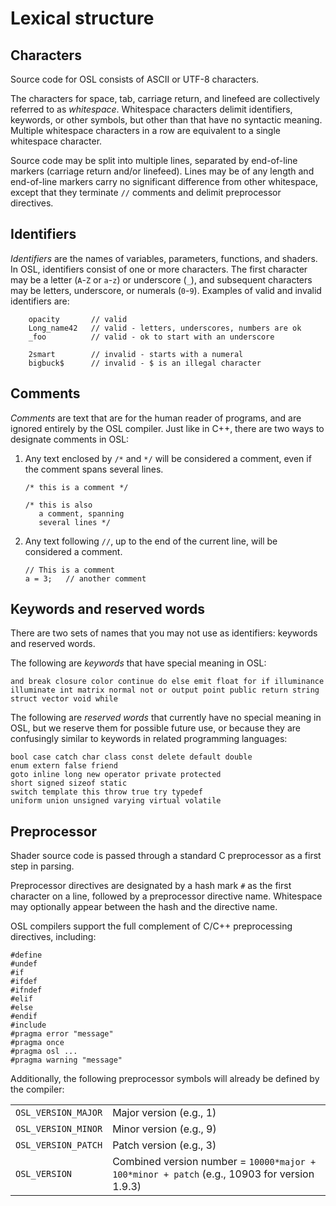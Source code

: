 # Lexical structure

## Characters

Source code for OSL consists of ASCII or UTF-8 characters.

The characters for space, tab, carriage return, and linefeed are
collectively referred to as *whitespace*.  Whitespace characters
delimit identifiers, keywords, or other symbols, but other than that
have no syntactic meaning.  Multiple whitespace characters in a row
are equivalent to a single whitespace character.

Source code may be split into multiple lines, separated by end-of-line
markers (carriage return and/or linefeed).  Lines may be of any length
and end-of-line markers carry no significant difference from other 
whitespace, except that they terminate `//` comments and delimit
preprocessor directives.

## Identifiers

*Identifiers* are the names of variables, parameters, functions, and shaders.
In OSL, identifiers consist of one or more characters.  The first character
may be a letter (`A`-`Z` or `a`-`z`) or underscore (`_`), and subsequent
characters may be letters, underscore, or numerals (`0`-`9`).  Examples of
valid and invalid identifiers are:

```
    opacity       // valid
    Long_name42   // valid - letters, underscores, numbers are ok
    _foo          // valid - ok to start with an underscore

    2smart        // invalid - starts with a numeral
    bigbuck$      // invalid - $ is an illegal character
```


## Comments

*Comments* are text that are for the human reader of programs, and
are ignored entirely by the OSL compiler.  Just like in C++, there
are two ways to designate comments in OSL:

1. Any text enclosed by `/*` and `*/` will be considered a comment, even if
   the comment spans several lines.

   ```
   /* this is a comment */

   /* this is also
      a comment, spanning
      several lines */
   ```

2. Any text following `//`, up to the end of the current line, will be
   considered a comment.

   ```
   // This is a comment
   a = 3;   // another comment
   ```


## Keywords and reserved words

There are two sets of names that you may not use as identifiers:
keywords and reserved words.

The following are *keywords* that have special meaning in OSL:

    and break closure color continue do else emit float for if illuminance
    illuminate int matrix normal not or output point public return string
    struct vector void while

The following are *reserved words* that currently have no special meaning in
OSL, but we reserve them for possible future use, or because they are
confusingly similar to keywords in related programming languages:

    bool case catch char class const delete default double 
    enum extern false friend
    goto inline long new operator private protected 
    short signed sizeof static 
    switch template this throw true try typedef 
    uniform union unsigned varying virtual volatile


## Preprocessor

Shader source code is passed through a standard C preprocessor as a
first step in parsing.  

Preprocessor directives are designated by a hash mark `#` as the first
character on a line, followed by a preprocessor directive name. Whitespace may
optionally appear between the hash and the directive name.

OSL compilers support the full complement of C/C++ preprocessing directives,
including:

```
#define
#undef
#if
#ifdef
#ifndef
#elif
#else
#endif
#include
#pragma error "message"
#pragma once
#pragma osl ...
#pragma warning "message"
```

Additionally, the following preprocessor symbols will already be
defined by the compiler:

|  |  |
| ------ | :------- |
| `OSL_VERSION_MAJOR` | Major version (e.g., 1)  |
| `OSL_VERSION_MINOR` | Minor version (e.g., 9)  |
| `OSL_VERSION_PATCH` | Patch version (e.g., 3)  |
| `OSL_VERSION` | Combined version number = `10000*major + 100*minor + patch` (e.g., 10903 for version 1.9.3)  |
